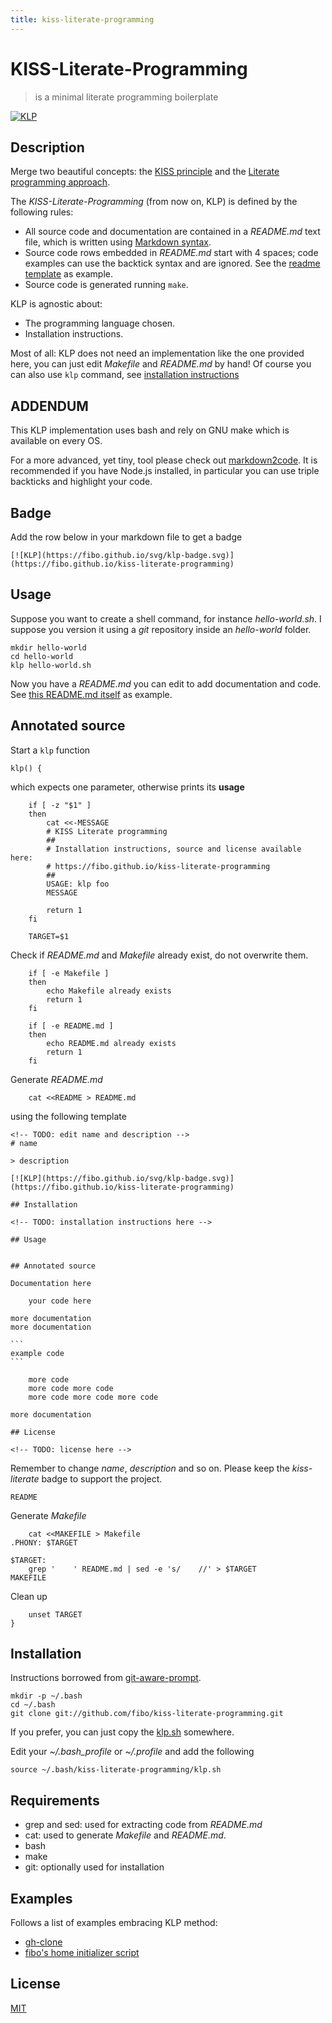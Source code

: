 ```yaml
---
title: kiss-literate-programming
---
```

# KISS-Literate-Programming

> is a minimal literate programming boilerplate

[![KLP](https://fibo.github.io/svg/klp-badge.svg)](https://fibo.github.io/kiss-literate-programming)

## Description

Merge two beautiful concepts: the [KISS principle](https://en.wikipedia.org/wiki/KISS_principle) and the [Literate programming approach](https://en.wikipedia.org/wiki/Literate_programming).

The *KISS-Literate-Programming* (from now on, KLP) is defined by the following rules:

* All source code and documentation are contained in a *README.md* text file, which is written using [Markdown syntax](https://daringfireball.net/projects/markdown/syntax).
* Source code rows embedded in *README.md* start with 4 spaces; code examples can use the backtick syntax and are ignored. See the [readme template](#readme-template) as example.
* Source code is generated running `make`.

KLP is agnostic about:

* The programming language chosen.
* Installation instructions.

Most of all: KLP does not need an implementation like the one provided here, you can just edit *Makefile* and *README.md* by hand! Of course you can also use `klp` command, see [installation instructions](#installation)

## ADDENDUM

This KLP implementation uses bash and rely on GNU make which is available on every OS.

For a more advanced, yet tiny, tool please check out [markdown2code](https://fibo.github.io/markdown2code).
It is recommended if you have Node.js installed, in particular you can use triple backticks and highlight your code.

## Badge

Add the row below in your markdown file to get a badge

```
[![KLP](https://fibo.github.io/svg/klp-badge.svg)](https://fibo.github.io/kiss-literate-programming)
```

## Usage

Suppose you want to create a shell command, for instance *hello-world.sh*. I suppose
you version it using a *git* repository inside an *hello-world* folder.

```
mkdir hello-world
cd hello-world
klp hello-world.sh
```

Now you have a *README.md* you can edit to add documentation and code. See [this README.md itself](https://raw.githubusercontent.com/fibo/kiss-literate-programming/master/README.md) as example.

## Annotated source

Start a `klp` function

    klp() {

which expects one parameter, otherwise prints its **usage**

    	if [ -z "$1" ]
    	then
    		cat <<-MESSAGE
    		# KISS Literate programming
    		##
    		# Installation instructions, source and license available here:
    		# https://fibo.github.io/kiss-literate-programming
    		##
    		USAGE: klp foo
    		MESSAGE

    		return 1
    	fi

    	TARGET=$1

Check if *README.md* and *Makefile* already exist, do not overwrite them.

    	if [ -e Makefile ]
    	then
    		echo Makefile already exists
    		return 1
    	fi

    	if [ -e README.md ]
    	then
    		echo README.md already exists
    		return 1
    	fi

Generate *README.md*

    	cat <<README > README.md


using the following template
<a name="readme-template"></a>

    <!-- TODO: edit name and description -->
    # name

    > description

    [![KLP](https://fibo.github.io/svg/klp-badge.svg)](https://fibo.github.io/kiss-literate-programming)

    ## Installation

    <!-- TODO: installation instructions here -->

    ## Usage


    ## Annotated source

    Documentation here

        your code here

    more documentation
    more documentation

    ```
    example code
    ```

        more code
        more code more code
        more code more code more code

    more documentation

    ## License

    <!-- TODO: license here -->

Remember to change *name*, *description* and so on.
Please keep the *kiss-literate* badge to support the project.

    README

Generate *Makefile*

    	cat <<MAKEFILE > Makefile
    .PHONY: $TARGET

    $TARGET:
    	grep '    ' README.md | sed -e 's/    //' > $TARGET
    MAKEFILE

Clean up

    	unset TARGET
    }

## Installation

Instructions borrowed from [git-aware-prompt](https://github.com/jimeh/git-aware-prompt#installation).

```
mkdir -p ~/.bash
cd ~/.bash
git clone git://github.com/fibo/kiss-literate-programming.git
```

If you prefer, you can just copy the [klp.sh](https://raw.githubusercontent.com/fibo/kiss-literate-programming/master/klp.sh) somewhere.

Edit your *~/.bash_profile* or *~/.profile* and add the following

```
source ~/.bash/kiss-literate-programming/klp.sh
```

## Requirements

* grep and sed: used for extracting code from *README.md*
* cat: used to generate *Makefile* and *README.md*.
* bash
* make
* git: optionally used for installation


## Examples

Follows a list of examples embracing KLP method:

* [gh-clone](https://github.com/fibo/gh-clone/blob/main/README.md)
* [fibo's home initializer script](https://github.com/fibo/home/blob/gh-pages/README.md)

## License

[MIT](https://fibo.github.io/mit-license)

